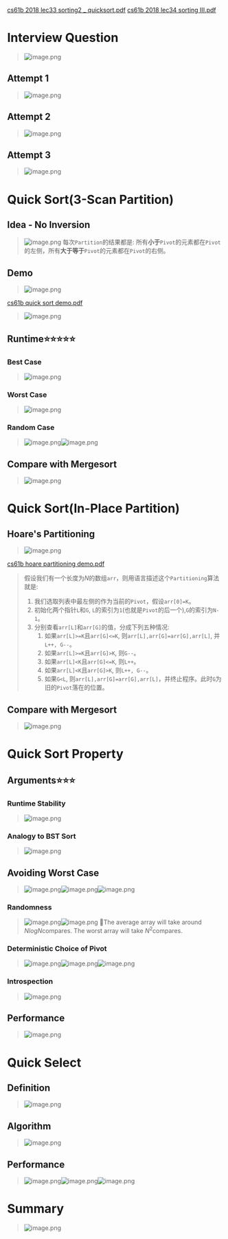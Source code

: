 [cs61b 2018 lec33 sorting2 _ quicksort.pdf](https://www.yuque.com/attachments/yuque/0/2023/pdf/12393765/1681563058606-6ef27698-8c67-499f-b029-b0d8835c16fb.pdf)
[cs61b 2018 lec34 sorting III.pdf](https://www.yuque.com/attachments/yuque/0/2023/pdf/12393765/1681563076330-b3a90378-88f9-47e8-b06e-58e2a62d7d24.pdf)


# Interview Question
> ![image.png](Quick_Sort.assets/20230818_1458545214.png)


## Attempt 1
> ![image.png](Quick_Sort.assets/20230818_1458542467.png)


## Attempt 2
> ![image.png](Quick_Sort.assets/20230818_1458542587.png)



## Attempt 3
> ![image.png](Quick_Sort.assets/20230818_1458548329.png)



# Quick Sort(3-Scan Partition)
## Idea - No Inversion
> ![image.png](Quick_Sort.assets/20230818_1458547933.png)
> 每次`Partition`的结果都是: 所有**小于**`Pivot`的元素都在`Pivot`的左侧，所有**大于等于**`Pivot`的元素都在`Pivot`的右侧。


## Demo
> ![image.png](Quick_Sort.assets/20230818_1458549387.png)

[cs61b quick sort demo.pdf](https://www.yuque.com/attachments/yuque/0/2023/pdf/12393765/1681564375285-2ff30c45-5ae3-4e28-881a-f5f73f8c3ca2.pdf)
> ![image.png](Quick_Sort.assets/20230818_1458557342.png)


## Runtime⭐⭐⭐⭐⭐
### Best Case
> ![image.png](Quick_Sort.assets/20230818_1458559286.png)


### Worst Case
> ![image.png](Quick_Sort.assets/20230818_1458558162.png)



### Random Case
> ![image.png](Quick_Sort.assets/20230818_1458565843.png)![image.png](Quick_Sort.assets/20230818_1458561567.png)



## Compare with Mergesort
> ![image.png](Quick_Sort.assets/20230818_1458566847.png)


# Quick Sort(In-Place Partition)
## Hoare's Partitioning
> ![image.png](Quick_Sort.assets/20230818_1458578840.png)

[cs61b hoare partitioning demo.pdf](https://www.yuque.com/attachments/yuque/0/2023/pdf/12393765/1681622196161-727e4ad1-395c-45af-bc21-bee037bf4ca4.pdf)
> 假设我们有一个长度为$N$的数组`arr`，则用语言描述这个`Partitioning`算法就是:
> 1. 我们选取列表中最左侧的作为当前的`Pivot`，假设`arr[0]=K`。
> 2. 初始化两个指针`L`和`G`, `L`的索引为`1`(也就是`Pivot`的后一个),`G`的索引为`N-1`。
> 3. 分别查看`arr[L]`和`arr[G]`的值，分成下列五种情况:
>    1. 如果`arr[L]>=K`且`arr[G]<=K`, 则`arr[L],arr[G]=arr[G],arr[L]`, 并`L++, G--`。
>    2. 如果`arr[L]>=K`且`arr[G]>K`, 则`G--`。
>    3. 如果`arr[L]<K`且`arr[G]<=K`, 则`L++`。
>    4. 如果`arr[L]<K`且`arr[G]>K`, 则`L++, G--`。
>    5. 如果`G<L`, 则`arr[L],arr[G]=arr[G],arr[L]`，并终止程序。此时`G`为旧的`Pivot`落在的位置。

 

## Compare with Mergesort
> ![image.png](Quick_Sort.assets/20230818_1458578876.png)



# Quick Sort Property
## Arguments⭐⭐⭐
### Runtime Stability
> ![image.png](Quick_Sort.assets/20230818_1458574681.png)


### Analogy to BST Sort
> ![image.png](Quick_Sort.assets/20230818_1458585235.png)


## Avoiding Worst Case
> ![image.png](Quick_Sort.assets/20230818_1458588862.png)![image.png](Quick_Sort.assets/20230818_1458586086.png)![image.png](Quick_Sort.assets/20230818_1458592004.png)


### Randomness
> ![image.png](Quick_Sort.assets/20230818_1458595463.png)![image.png](Quick_Sort.assets/20230818_1459006630.png)
> 🔔The average array will take around $NlogN$compares. The worst array will take $N^2$compares.



###  Deterministic Choice of Pivot 
> ![image.png](Quick_Sort.assets/20230818_1459008280.png)![image.png](Quick_Sort.assets/20230818_1459017035.png)![image.png](Quick_Sort.assets/20230818_1459016251.png)



### Introspection
> ![image.png](Quick_Sort.assets/20230818_1459012874.png)



## Performance
> ![image.png](Quick_Sort.assets/20230818_1459021294.png)


# Quick Select
## Definition
> ![image.png](Quick_Sort.assets/20230818_1459022287.png)



## Algorithm
> ![image.png](Quick_Sort.assets/20230818_1459026853.png)


## Performance
> ![image.png](Quick_Sort.assets/20230818_1459022708.png)![image.png](Quick_Sort.assets/20230818_1459023011.png)![image.png](Quick_Sort.assets/20230818_1459033863.png)




# Summary
> ![image.png](Quick_Sort.assets/20230818_1459033199.png)






